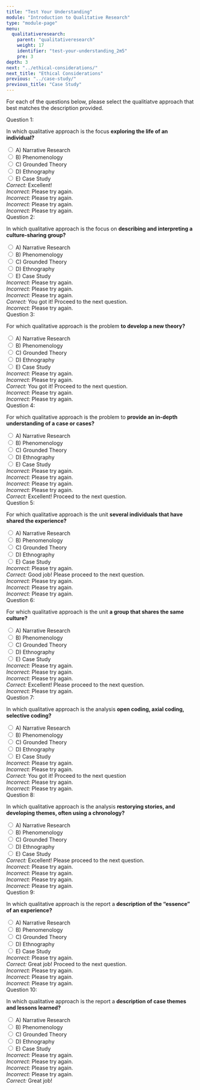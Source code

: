 ```yaml
---
title: "Test Your Understanding"
module: "Introduction to Qualitative Research"
type: "module-page"
menu:
  qualitativeresearch:
    parent: "qualitativeresearch"
    weight: 17
    identifier: "test-your-understanding_2m5"
    pre: 3
depth: 3
next: "../ethical-considerations/"
next_title: "Ethical Considerations"
previous: "../case-study/"
previous_title: "Case Study"
---
```


For each of the questions below, please select the qualitiatve approach that best matches the description provided.

<div class="itemfeedback">

<div class="cases">
<div class="casetitle">
    Question 1:
</div><!-- /.casetitle -->
<div class="casecontent">
<div class="casequestion">
<p>
In which qualitative approach is the focus <b>exploring the life of an individual?</b>
</p>
<div class="answer-value md-radio">
<input name="question01" id="question01a" data-answer="#answer01a" type="radio" value="A">
<label for="question01a">A)
Narrative Research
</label>
</div>
<div class="answer-value md-radio">
<input name="question01" id="question01b" data-answer="#answer01b" type="radio" value="B">
<label for="question01b">B)
Phenomenology
</label>
</div>
<div class="answer-value md-radio">
<input name="question01" id="question01c" data-answer="#answer01c" type="radio" value="C">
<label for="question01c">C)
Grounded Theory
</label>
</div>
<div class="answer-value md-radio">
<input name="question01" id="question01d" data-answer="#answer01d" type="radio" value="D">
<label for="question01d">D)
Ethnography
</label>
</div>
<div class="answer-value md-radio">
<input name="question01" id="question01e" data-answer="#answer01e" type="radio" value="E">
<label for="question01e">E)
Case Study
</label>
</div>
</div><!-- /.casequestion -->
<div class="casesanswerdisplay">
<div class="answer-container item-feedback" id="answer01a">
<i>Correct:</i> Excellent!
</div>
<div class="answer-container item-feedback" id="answer01b">
<i>Incorrect:</i> Please try again.
</div>
<div class="answer-container item-feedback" id="answer01c">
<i>Incorrect:</i> Please try again.
</div>
<div class="answer-container item-feedback" id="answer01d">
<i>Incorrect:</i> Please try again.
</div>
<div class="answer-container item-feedback" id="answer01e">
<i>Incorrect:</i> Please try again.
</div>
</div>
</div><!-- /.casecontent -->
</div><!-- /.cases -->

<div class="cases">
<div class="casetitle">
    Question 2:
</div><!-- /.casetitle -->
<div class="casecontent">
<div class="casequestion">
<p>
In which qualitative approach is the focus on <b>describing and interpreting a culture-sharing group?</b> 
</p>
<div class="answer-value md-radio">
<input name="question02" id="question02a" data-answer="#answer02a" type="radio" value="A">
<label for="question02a">A)
Narrative Research
</label>
</div>
<div class="answer-value md-radio">
<input name="question02" id="question02b" data-answer="#answer02b" type="radio" value="B">
<label for="question02b">B)
Phenomenology
</label>
</div>
<div class="answer-value md-radio">
<input name="question02" id="question02c" data-answer="#answer02c" type="radio" value="C">
<label for="question02c">C)
Grounded Theory
</label>
</div>
<div class="answer-value md-radio">
<input name="question02" id="question02d" data-answer="#answer02d" type="radio" value="D">
<label for="question02d">D)
Ethnography
</label>
</div>
<div class="answer-value md-radio">
<input name="question02" id="question02e" data-answer="#answer02e" type="radio" value="E">
<label for="question02e">E)
Case Study
</label>
</div>
</div><!-- /.casequestion -->
<div class="casesanswerdisplay">
<div class="answer-container item-feedback" id="answer02a">
<i>Incorrect:</i> Please try again.
</div>
<div class="answer-container item-feedback" id="answer02b">
<i>Incorrect:</i> Please try again.
</div>
<div class="answer-container item-feedback" id="answer02c">
<i>Incorrect:</i> Please try again.
</div>
<div class="answer-container item-feedback" id="answer02d">
<i>Correct:</i> You got it! Proceed to the next question.
</div>
<div class="answer-container item-feedback" id="answer02e">
<i>Incorrect:</i> Please try again.
</div>
</div>
</div><!-- /.casecontent -->
</div><!-- /.cases -->

<div class="cases">
<div class="casetitle">
    Question 3:
</div><!-- /.casetitle -->
<div class="casecontent">
<div class="casequestion">
<p>
For which qualitative approach is the problem <b>to develop a new theory?</b>
</p>
<div class="answer-value md-radio">
<input name="question03" id="question03a" data-answer="#answer03a" type="radio" value="A">
<label for="question03a">A)
Narrative Research
</label>
</div>
<div class="answer-value md-radio">
<input name="question03" id="question03b" data-answer="#answer03b" type="radio" value="B">
<label for="question03b">B)
Phenomenology
</label>
</div>
<div class="answer-value md-radio">
<input name="question03" id="question03c" data-answer="#answer03c" type="radio" value="C">
<label for="question03c">C)
Grounded Theory
</label>
</div>
<div class="answer-value md-radio">
<input name="question03" id="question03d" data-answer="#answer03d" type="radio" value="D">
<label for="question03d">D)
Ethnography
</label>
</div>
<div class="answer-value md-radio">
<input name="question03" id="question03e" data-answer="#answer03e" type="radio" value="E">
<label for="question03e">E)
Case Study
</label>
</div>
</div><!-- /.casequestion -->
<div class="casesanswerdisplay">
<div class="answer-container item-feedback" id="answer03a">
<i>Incorrect:</i> Please try again.
</div>
<div class="answer-container item-feedback" id="answer03b">
<i>Incorrect:</i> Please try again.
</div>
<div class="answer-container item-feedback" id="answer03c">
<i>Correct:</i> You got it! Proceed to the next question.
</div>
<div class="answer-container item-feedback" id="answer03d">
<i>Incorrect:</i> Please try again.
</div>
<div class="answer-container item-feedback" id="answer03e">
<i>Incorrect:</i> Please try again.
</div>
</div>
</div><!-- /.casecontent -->
</div><!-- /.cases -->

<div class="cases">
<div class="casetitle">
    Question 4:
</div><!-- /.casetitle -->
<div class="casecontent">
<div class="casequestion">
<p>
For which qualitative approach is the problem to <b>provide an in-depth understanding of a case or cases?</b> 
</p>
<div class="answer-value md-radio">
<input name="question04" id="question04a" data-answer="#answer04a" type="radio" value="A">
<label for="question04a">A)
Narrative Research
</label>
</div>
<div class="answer-value md-radio">
<input name="question04" id="question04b" data-answer="#answer04b" type="radio" value="B">
<label for="question04b">B)
Phenomenology
</label>
</div>
<div class="answer-value md-radio">
<input name="question04" id="question04c" data-answer="#answer04c" type="radio" value="C">
<label for="question04c">C)
Grounded Theory
</label>
</div>
<div class="answer-value md-radio">
<input name="question04" id="question04d" data-answer="#answer04d" type="radio" value="D">
<label for="question04d">D)
Ethnography
</label>
</div>
<div class="answer-value md-radio">
<input name="question04" id="question04e" data-answer="#answer04e" type="radio" value="E">
<label for="question04e">E)
Case Study
</label>
</div>
</div><!-- /.casequestion -->
<div class="casesanswerdisplay">
<div class="answer-container item-feedback" id="answer04a">
<i>Incorrect:</i> Please try again.
</div>
<div class="answer-container item-feedback" id="answer04b">
<i>Incorrect:</i> Please try again.
</div>
<div class="answer-container item-feedback" id="answer04c">
<i>Incorrect:</i> Please try again.
</div>
<div class="answer-container item-feedback" id="answer04d">
<i>Incorrect:</i> Please try again.
</div>
<div class="answer-container item-feedback" id="answer04e">
<i>Correct:</i> Excellent! Proceed to the next question.
</div>
</div>
</div><!-- /.casecontent -->
</div><!-- /.cases -->

<div class="cases">
<div class="casetitle">
    Question 5:
</div><!-- /.casetitle -->
<div class="casecontent">
<div class="casequestion">
<p>
For which qualitative approach is the unit <b>several individuals that have shared the experience?</b>
</p>
<div class="answer-value md-radio">
<input name="question05" id="question05a" data-answer="#answer05a" type="radio" value="A">
<label for="question05a">A)
Narrative Research
</label>
</div>
<div class="answer-value md-radio">
<input name="question05" id="question05b" data-answer="#answer05b" type="radio" value="B">
<label for="question05b">B)
Phenomenology
</label>
</div>
<div class="answer-value md-radio">
<input name="question05" id="question05c" data-answer="#answer05c" type="radio" value="C">
<label for="question05c">C)
Grounded Theory
</label>
</div>
<div class="answer-value md-radio">
<input name="question05" id="question05d" data-answer="#answer05d" type="radio" value="D">
<label for="question05d">D)
Ethnography
</label>
</div>
<div class="answer-value md-radio">
<input name="question05" id="question05e" data-answer="#answer05e" type="radio" value="E">
<label for="question05e">E)
Case Study
</label>
</div>
</div><!-- /.casequestion -->
<div class="casesanswerdisplay">
<div class="answer-container item-feedback" id="answer05a">
<i>Incorrect:</i> Please try again.
</div>
<div class="answer-container item-feedback" id="answer05b">
<i>Correct:</i> Good job! Please proceed to the next question.
</div>
<div class="answer-container item-feedback" id="answer05c">
<i>Incorrect:</i> Please try again.
</div>
<div class="answer-container item-feedback" id="answer05d">
<i>Incorrect:</i> Please try again.
</div>
<div class="answer-container item-feedback" id="answer05e">
<i>Incorrect:</i> Please try again.
</div>
</div>
</div><!-- /.casecontent -->
</div><!-- /.cases -->

<div class="cases">
<div class="casetitle">
    Question 6:
</div><!-- /.casetitle -->
<div class="casecontent">
<div class="casequestion">
<p>
For which qualitative approach is the unit <b>a group that shares the same culture?</b>
</p>
<div class="answer-value md-radio">
<input name="question06" id="question06a" data-answer="#answer06a" type="radio" value="A">
<label for="question06a">A)
Narrative Research
</label>
</div>
<div class="answer-value md-radio">
<input name="question06" id="question06b" data-answer="#answer06b" type="radio" value="B">
<label for="question06b">B)
Phenomenology
</label>
</div>
<div class="answer-value md-radio">
<input name="question06" id="question06c" data-answer="#answer06c" type="radio" value="C">
<label for="question06c">C)
Grounded Theory
</label>
</div>
<div class="answer-value md-radio">
<input name="question06" id="question06d" data-answer="#answer06d" type="radio" value="D">
<label for="question06d">D)
Ethnography
</label>
</div>
<div class="answer-value md-radio">
<input name="question06" id="question06e" data-answer="#answer06e" type="radio" value="E">
<label for="question06e">E)
Case Study
</label>
</div>
</div><!-- /.casequestion -->
<div class="casesanswerdisplay">
<div class="answer-container item-feedback" id="answer06a">
<i>Incorrect:</i> Please try again.
</div>
<div class="answer-container item-feedback" id="answer06b">
<i>Incorrect:</i> Please try again.
</div>
<div class="answer-container item-feedback" id="answer06c">
<i>Incorrect:</i> Please try again.
</div>
<div class="answer-container item-feedback" id="answer06d">
<i>Correct:</i> Excellent! Please proceed to the next question.
</div>
<div class="answer-container item-feedback" id="answer06e">
<i>Incorrect:</i> Please try again.
</div>
</div>
</div><!-- /.casecontent -->
</div><!-- /.cases -->

<div class="cases">
<div class="casetitle">
    Question 7:
</div><!-- /.casetitle -->
<div class="casecontent">
<div class="casequestion">
<p>
In which qualitative approach is the analysis <b>open coding, axial coding, selective coding?</b>
</p>
<div class="answer-value md-radio">
<input name="question07" id="question07a" data-answer="#answer07a" type="radio" value="A">
<label for="question07a">A)
Narrative Research
</label>
</div>
<div class="answer-value md-radio">
<input name="question07" id="question07b" data-answer="#answer07b" type="radio" value="B">
<label for="question07b">B)
Phenomenology
</label>
</div>
<div class="answer-value md-radio">
<input name="question07" id="question07c" data-answer="#answer07c" type="radio" value="C">
<label for="question07c">C)
Grounded Theory
</label>
</div>
<div class="answer-value md-radio">
<input name="question07" id="question07d" data-answer="#answer07d" type="radio" value="D">
<label for="question07d">D)
Ethnography
</label>
</div>
<div class="answer-value md-radio">
<input name="question07" id="question07e" data-answer="#answer07e" type="radio" value="E">
<label for="question07e">E)
Case Study
</label>
</div>
</div><!-- /.casequestion -->
<div class="casesanswerdisplay">
<div class="answer-container item-feedback" id="answer07a">
<i>Incorrect:</i> Please try again.
</div>
<div class="answer-container item-feedback" id="answer07b">
<i>Incorrect:</i> Please try again.
</div>
<div class="answer-container item-feedback" id="answer07c">
<i>Correct:</i> You got it! Proceed to the next question
</div>
<div class="answer-container item-feedback" id="answer07d">
<i>Incorrect:</i> Please try again.
</div>
<div class="answer-container item-feedback" id="answer07e">
<i>Incorrect:</i> Please try again.
</div>
</div>
</div><!-- /.casecontent -->
</div><!-- /.cases -->

<div class="cases">
<div class="casetitle">
    Question 8:
</div><!-- /.casetitle -->
<div class="casecontent">
<div class="casequestion">
<p>
In which qualitative approach is the analysis <b>restorying stories, and developing themes, often using a chronology?</b>
</p>
<div class="answer-value md-radio">
<input name="question08" id="question08a" data-answer="#answer08a" type="radio" value="A">
<label for="question08a">A)
Narrative Research
</label>
</div>
<div class="answer-value md-radio">
<input name="question08" id="question08b" data-answer="#answer08b" type="radio" value="B">
<label for="question08b">B)
Phenomenology
</label>
</div>
<div class="answer-value md-radio">
<input name="question08" id="question08c" data-answer="#answer08c" type="radio" value="C">
<label for="question08c">C)
Grounded Theory
</label>
</div>
<div class="answer-value md-radio">
<input name="question08" id="question08d" data-answer="#answer08d" type="radio" value="D">
<label for="question08d">D)
Ethnography
</label>
</div>
<div class="answer-value md-radio">
<input name="question08" id="question08e" data-answer="#answer08e" type="radio" value="E">
<label for="question08e">E)
Case Study
</label>
</div>
</div><!-- /.casequestion -->
<div class="casesanswerdisplay">
<div class="answer-container item-feedback" id="answer08a">
<i>Correct:</i> Excellent! Please proceed to the next question.
</div>
<div class="answer-container item-feedback" id="answer08b">
<i>Incorrect:</i> Please try again.
</div>
<div class="answer-container item-feedback" id="answer08c">
<i>Incorrect:</i> Please try again.
</div>
<div class="answer-container item-feedback" id="answer08d">
<i>Incorrect:</i> Please try again.
</div>
<div class="answer-container item-feedback" id="answer08e">
<i>Incorrect:</i> Please try again.
</div>
</div>
</div><!-- /.casecontent -->
</div><!-- /.cases -->

<div class="cases">
<div class="casetitle">
    Question 9:
</div><!-- /.casetitle -->
<div class="casecontent">
<div class="casequestion">
<p>
In which qualitative approach is the report a <b>description of the “essence” of an experience?</b>
</p>
<div class="answer-value md-radio">
<input name="question09" id="question09a" data-answer="#answer09a" type="radio" value="A">
<label for="question09a">A)
Narrative Research
</label>
</div>
<div class="answer-value md-radio">
<input name="question09" id="question09b" data-answer="#answer09b" type="radio" value="B">
<label for="question09b">B)
Phenomenology
</label>
</div>
<div class="answer-value md-radio">
<input name="question09" id="question09c" data-answer="#answer09c" type="radio" value="C">
<label for="question09c">C)
Grounded Theory
</label>
</div>
<div class="answer-value md-radio">
<input name="question09" id="question09d" data-answer="#answer09d" type="radio" value="D">
<label for="question09d">D)
Ethnography
</label>
</div>
<div class="answer-value md-radio">
<input name="question09" id="question09e" data-answer="#answer09e" type="radio" value="E">
<label for="question09e">E)
Case Study
</label>
</div>
</div><!-- /.casequestion -->
<div class="casesanswerdisplay">
<div class="answer-container item-feedback" id="answer09a">
<i>Incorrect:</i> Please try again.
</div>
<div class="answer-container item-feedback" id="answer09b">
<i>Correct:</i> Great job! Proceed to the next question.
</div>
<div class="answer-container item-feedback" id="answer09c">
<i>Incorrect:</i> Please try again.
</div>
<div class="answer-container item-feedback" id="answer09d">
<i>Incorrect:</i> Please try again.
</div>
<div class="answer-container item-feedback" id="answer09e">
<i>Incorrect:</i> Please try again.
</div>
</div>
</div><!-- /.casecontent -->
</div><!-- /.cases -->

<div class="cases">
<div class="casetitle">
    Question 10:
</div><!-- /.casetitle -->
<div class="casecontent">
<div class="casequestion">
<p>
In which qualitative approach is the report a <b>description of case themes and lessons learned?</b>
</p>
<div class="answer-value md-radio">
<input name="question10" id="question10a" data-answer="#answer10a" type="radio" value="A">
<label for="question10a">A)
Narrative Research
</label>
</div>
<div class="answer-value md-radio">
<input name="question10" id="question10b" data-answer="#answer10b" type="radio" value="B">
<label for="question10b">B)
Phenomenology
</label>
</div>
<div class="answer-value md-radio">
<input name="question10" id="question10c" data-answer="#answer10c" type="radio" value="C">
<label for="question10c">C)
Grounded Theory
</label>
</div>
<div class="answer-value md-radio">
<input name="question10" id="question10d" data-answer="#answer10d" type="radio" value="D">
<label for="question10d">D)
Ethnography
</label>
</div>
<div class="answer-value md-radio">
<input name="question10" id="question10e" data-answer="#answer10e" type="radio" value="E">
<label for="question10e">E)
Case Study
</label>
</div>
</div><!-- /.casequestion -->
<div class="casesanswerdisplay">
<div class="answer-container item-feedback" id="answer10a">
<i>Incorrect:</i> Please try again.
</div>
<div class="answer-container item-feedback" id="answer10b">
<i>Incorrect:</i> Please try again.
</div>
<div class="answer-container item-feedback" id="answer10c">
<i>Incorrect:</i> Please try again.
</div>
<div class="answer-container item-feedback" id="answer10d">
<i>Incorrect:</i> Please try again.
</div>
<div class="answer-container item-feedback" id="answer10e">
<i>Correct:</i> Great job!
</div>
</div>
</div><!-- /.casecontent -->
</div><!-- /.cases -->

</div>
